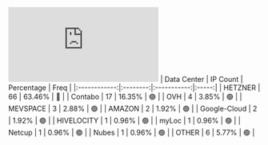 ![Diagramm](https://github.com/obajay/StateSync-snapshots/blob/main/Projects/Ojo/1/README.md)
| Data Center | IP Count | Percentage | Freq |
|:------------:|:--------:|:-----------:|:-----:|
| HETZNER | 66 | 63.46% | 🔴 |
| Contabo | 17 | 16.35% | 🟢 |
| OVH | 4 | 3.85% | 🟢 |
| MEVSPACE | 3 | 2.88% | 🟢 |
| AMAZON | 2 | 1.92% | 🟢 |
| Google-Cloud | 2 | 1.92% | 🟢 |
| HIVELOCITY | 1 | 0.96% | 🟢 |
| myLoc | 1 | 0.96% | 🟢 |
| Netcup | 1 | 0.96% | 🟢 |
| Nubes | 1 | 0.96% | 🟢 |
| OTHER | 6 | 5.77% | 🟢 |
